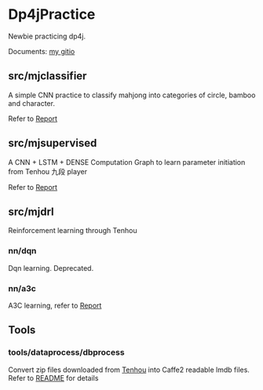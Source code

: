 # Dp4jPractice
Newbie practicing dp4j.

Documents: [my gitio](https://fulltopic.github.io/)

## src/mjclassifier
A simple CNN practice to classify mahjong into categories of circle, bamboo and character.

Refer to [Report](src/main/java/dp4jpractice/org/mjclassifier/Tuning.md)

## src/mjsupervised
A CNN + LSTM + DENSE Computation Graph to learn parameter initiation from Tenhou 九段 player

Refer to [Report](src/main/java/dp4jpractice/org/mjsupervised/Report.md)

## src/mjdrl
Reinforcement learning through Tenhou

### nn/dqn
Dqn learning. Deprecated.

### nn/a3c
A3C learning, refer to [Report](src/main/java/dp4jpractice/org/mjdrl/A3CReport.md)

## Tools

### tools/dataprocess/dbprocess
Convert zip files downloaded from [Tenhou](http://tenhou.net/ranking.html) into Caffe2 readable lmdb files. 
Refer to [README](./src/main/java/dp4jpractice/org/tools/dataprocess/dbprocess/README.md) for details
